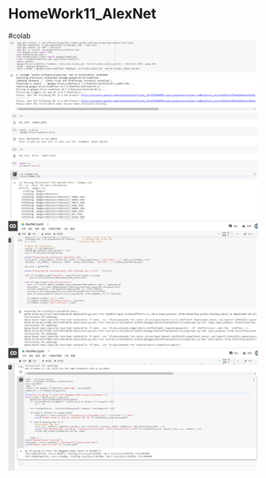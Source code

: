 # HomeWork11_AlexNet
#colab
![alt text](https://github.com/snsd050331/HomeWork11_AlexNet/blob/master/00.png?raw=true)
![alt text](https://github.com/snsd050331/HomeWork11_AlexNet/blob/master/01.png?raw=true)
![alt text](https://github.com/snsd050331/HomeWork11_AlexNet/blob/master/02.png?raw=true)
![alt text](https://github.com/snsd050331/HomeWork11_AlexNet/blob/master/03.png?raw=true)
